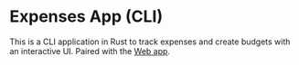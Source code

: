 # Expenses App (CLI)
This is a CLI application in Rust to track expenses and create budgets with an interactive UI. Paired with the [Web app](https://github.com/talaha3/expenses-app-web).
